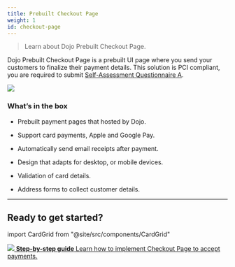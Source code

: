 ```yaml
---
title: Prebuilt Checkout Page
weight: 1
id: checkout-page
---
```


>Learn about Dojo Prebuilt Checkout Page.

Dojo Prebuilt Checkout Page is a prebuilt UI page where you send your customers to finalize their payment details. This solution is PCI compliant, you are required to submit [Self-Assessment Questionnaire A](https://www.pcisecuritystandards.org/documents/PCI-DSS-v3_2_1-SAQ-A.pdf).

![](/images/online-checkout.jpg)

### What’s in the box

- Prebuilt payment pages that hosted by Dojo.

- Support card payments, Apple and Google Pay.

- Automatically send email receipts after payment.

- Design that adapts for desktop, or mobile devices.

- Validation of card details.

- Address forms to collect customer details.

---

## Ready to get started?

import CardGrid from "@site/src/components/CardGrid"

<CardGrid home>

[![](/images/dojo-icons/BookBookmark.svg) **Step-by-step guide** Learn how to implement Checkout Page to accept payments.](./step-by-step-guide.md)

</CardGrid>
